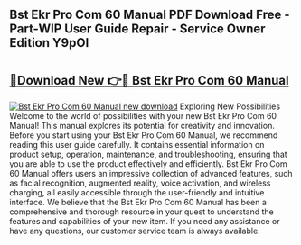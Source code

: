 ## Bst Ekr Pro Com 60 Manual PDF Download Free - Part-WlP User Guide Repair - Service Owner Edition Y9pOI

# <h2><a href="http://bc1285.oget.top/?id=Bst+Ekr+Pro+Com+60+Manual">🔗Download New 👉🔴 Bst Ekr Pro Com 60 Manual</a></h2>

[![Bst Ekr Pro Com 60 Manual new download](https://i.imgur.com/5g1atiW.png)](http://bc1285.oget.top/?id=Bst+Ekr+Pro+Com+60+Manual)
Exploring New Possibilities Welcome to the world of possibilities with your new Bst Ekr Pro Com 60 Manual! This manual explores its potential for creativity and innovation. Before you start using your Bst Ekr Pro Com 60 Manual, we recommend reading this user guide carefully. It contains essential information on product setup, operation, maintenance, and troubleshooting, ensuring that you are able to use the product effectively and efficiently. Bst Ekr Pro Com 60 Manual offers users an impressive collection of advanced features, such as facial recognition, augmented reality, voice activation, and wireless charging, all easily accessible through the user-friendly and intuitive interface. We believe that the Bst Ekr Pro Com 60 Manual has been a comprehensive and thorough resource in your quest to understand the features and capabilities of your new item. If you need any assistance or have any questions, our customer service team is always available.
